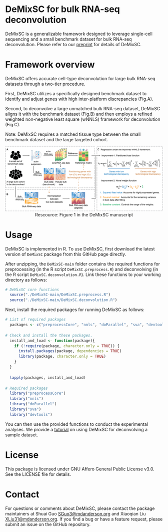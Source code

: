 # DeMixSC for bulk RNA-seq deconvolution

DeMixSC is a generalizable framework designed to leverage single-cell sequencing and a small benchmark dataset for bulk RNA-seq deconvolution.
Please refer to our [preprint](link) for details of DeMixSC.

# Framework overview
DeMixSC offers accurate cell-type deconvolution for large bulk RNA-seq datasets through a two-tier procedure.  

First, DeMixSC utilizes a specifically designed benchmark dataset to identify and adjust genes with high inter-platform discrepancies (Fig.A). 

Second, to deconvolve a large unmatched bulk RNA-seq dataset, DeMixSC aligns it with the benchmark dataset (Fig.B) and then employs a refined weighted non-negative least square (wNNLS) framework for deconvolution (Fig.C).

Note: DeMixSC requires a matched tissue type between the small benchmark dataset and the large targeted cohort.

<div align="center">
  <img src="./figures/framework.png" width="800px"/>
  
  <figcaption>Rescource: Figure 1 in the DeMixSC manuscript </figcaption>
</div>

# Usage

DeMixSC is implemented in R. To use DeMixSC, first download the latest version of `DeMixSC` package from this GitHub page directly. 

After unzipping, the `DeMixSC-main` folder contains the required functions for preprocessing (in the R script `DeMixSC.preprocess.R`) and deconvolving (in the R script `DeMixSC.deconvolution.R`). Link these functions to your working directory as follows:

```r
# DeMixSC core functions
  source("./DeMixSC-main/DeMixSC.preprocess.R")
  source("./DeMixSC-main/DeMixSC.deconvolution.R")
```

Next, install the required packages for running DeMixSC as follows: 

```r
# List of required packages
  packages <- c("preprocessCore", "nnls", "doParallel", "sva", "devtools")
  
# Check and install the these packages.
  install_and_load <- function(package){
    if (!require(package, character.only = TRUE)) {
      install.packages(package, dependencies = TRUE)
      library(package, character.only = TRUE)
    }
  }
  
  lapply(packages, install_and_load)

# Required packages
  library("preprocessCore")
  library("nnls")
  library("doParallel")
  library("sva")
  library("devtools")
```

You can then use the provided functions to conduct the experimental analyses. We provide a [tutorial](link) on using DeMixSC for deconvolving a sample dataset. 


# License
This package is licensed under GNU Affero General Public License v3.0. See the LICENSE file for details. 

# Contact
For questions or comments about DeMixSC, please contact the package maintainers at Shuai Guo <SGuo3@mdanderson.org> and Xiaoqian Liu <XLiu31@mdanderson.org>. If you find a bug or have a feature request, please submit an issue on the GitHub repository.



